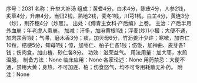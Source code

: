 序号：2031
名称：升举大补汤
组成：黄耆4分，白术4分，陈皮4分，人参2钱，炙草4分，升麻4分，当归2钱，熟地2钱，麦冬1钱，川芎1钱，白芷4分，黄连3分（炒），荆芥穗4分（炒黑）。
出处：《傅青主女科·产后编》上卷。
主治：产后半月外血崩；年老虚人患崩。
加减：汗多，加麻黄根1钱；浮麦(炒)1小撮；大便不通，加肉苁蓉1钱；气滞，磨木香3分；痰，加贝母6分，竹沥姜汁少许；寒嗽，加杏仁10粒，桔梗5分，知母1钱；惊，加枣仁、柏子仁各1钱；伤饭，加神曲、麦芽各1钱；伤肉食，加山楂、砂仁各8分。
功效：滋荣益气。
用法用量：加大枣，水煎温服。
制备方法：None
临床应用：None
各家论述：None
用药禁忌：大便不通，禁用大黄；身热，不可加连、柏；伤食怒气，均不可专用耗散无补药。
附注：None
